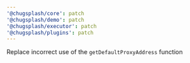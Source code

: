 ```yaml
---
'@chugsplash/core': patch
'@chugsplash/demo': patch
'@chugsplash/executor': patch
'@chugsplash/plugins': patch
---
```


Replace incorrect use of the `getDefaultProxyAddress` function
